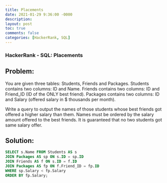 ```yaml
---
title: Placements
date: 2021-01-29 9:36:00 -0000
description: 
layout: post
toc: true
comments: false
categories: [HackerRank, SQL]
---
```


### HackerRank - SQL: Placements

## Problem:

You are given three tables: Students, Friends and Packages. Students contains two columns: ID and Name. Friends contains two columns: ID and Friend_ID (ID of the ONLY best friend). Packages contains two columns: ID and Salary (offered salary in $ thousands per month).

Write a query to output the names of those students whose best friends got offered a higher salary than them. Names must be ordered by the salary amount offered to the best friends. It is guaranteed that no two students got same salary offer.

## Solution:

```sql
SELECT s.Name FROM Students AS s 
JOIN Packages AS sp ON s.ID = sp.ID 
JOIN Friends AS f ON s.ID = f.ID
JOIN Packages AS fp ON f.Friend_ID = fp.ID
WHERE sp.Salary < fp.Salary
ORDER BY fp.Salary;
```